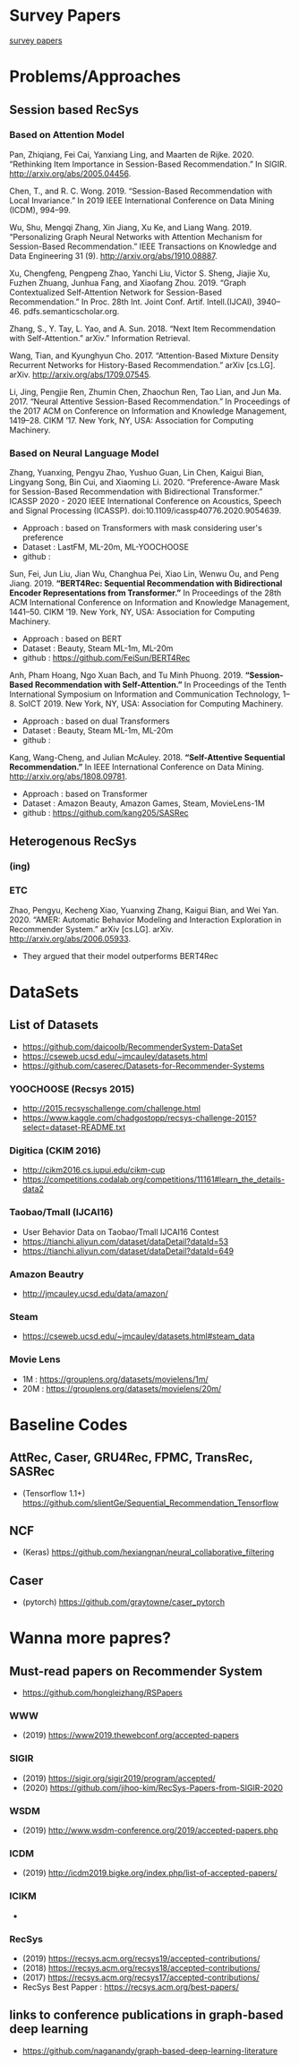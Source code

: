 # Survey Papers

<a href=Survey_papers.md>survey papers</a>

# Problems/Approaches

## Session based RecSys

### Based on Attention Model 

Pan, Zhiqiang, Fei Cai, Yanxiang Ling, and Maarten de Rijke. 2020. “Rethinking Item Importance in Session-Based Recommendation.” In SIGIR. http://arxiv.org/abs/2005.04456.

Chen, T., and R. C. Wong. 2019. “Session-Based Recommendation with Local Invariance.” In 2019 IEEE International Conference on Data Mining (ICDM), 994–99.

Wu, Shu, Mengqi Zhang, Xin Jiang, Xu Ke, and Liang Wang. 2019. “Personalizing Graph Neural Networks with Attention Mechanism for Session-Based Recommendation.” IEEE Transactions on Knowledge and Data Engineering 31 (9). http://arxiv.org/abs/1910.08887.

Xu, Chengfeng, Pengpeng Zhao, Yanchi Liu, Victor S. Sheng, Jiajie Xu, Fuzhen Zhuang, Junhua Fang, and Xiaofang Zhou. 2019. “Graph Contextualized Self-Attention Network for Session-Based Recommendation.” In Proc. 28th Int. Joint Conf. Artif. Intell.(IJCAI), 3940–46. pdfs.semanticscholar.org.

Zhang, S., Y. Tay, L. Yao, and A. Sun. 2018. “Next Item Recommendation with Self-Attention.” arXiv.” Information Retrieval.

Wang, Tian, and Kyunghyun Cho. 2017. “Attention-Based Mixture Density Recurrent Networks for History-Based Recommendation.” arXiv [cs.LG]. arXiv. http://arxiv.org/abs/1709.07545.

Li, Jing, Pengjie Ren, Zhumin Chen, Zhaochun Ren, Tao Lian, and Jun Ma. 2017. “Neural Attentive Session-Based Recommendation.” In Proceedings of the 2017 ACM on Conference on Information and Knowledge Management, 1419–28. CIKM ’17. New York, NY, USA: Association for Computing Machinery.

### Based on Neural Language Model 

Zhang, Yuanxing, Pengyu Zhao, Yushuo Guan, Lin Chen, Kaigui Bian, Lingyang Song, Bin Cui, and Xiaoming Li. 2020. “Preference-Aware Mask for Session-Based Recommendation with Bidirectional Transformer.” ICASSP 2020 - 2020 IEEE International Conference on Acoustics, Speech and Signal Processing (ICASSP). doi:10.1109/icassp40776.2020.9054639.

- Approach : based on Transformers with mask considering user's preference
- Dataset : LastFM, ML-20m, ML-YOOCHOOSE
- github : 

Sun, Fei, Jun Liu, Jian Wu, Changhua Pei, Xiao Lin, Wenwu Ou, and Peng Jiang. 2019. <b>“BERT4Rec: Sequential Recommendation with Bidirectional Encoder Representations from Transformer.”</b> In Proceedings of the 28th ACM International Conference on Information and Knowledge Management, 1441–50. CIKM ’19. New York, NY, USA: Association for Computing Machinery.

- Approach : based on BERT
- Dataset : Beauty, Steam ML-1m, ML-20m
- github : https://github.com/FeiSun/BERT4Rec 

Anh, Pham Hoang, Ngo Xuan Bach, and Tu Minh Phuong. 2019. <b>“Session-Based Recommendation with Self-Attention.”</b> In Proceedings of the Tenth International Symposium on Information and Communication Technology, 1–8. SoICT 2019. New York, NY, USA: Association for Computing Machinery.

- Approach : based on dual Transformers
- Dataset : Beauty, Steam ML-1m, ML-20m
- github : 

Kang, Wang-Cheng, and Julian McAuley. 2018. <b>“Self-Attentive Sequential Recommendation.”</b> In IEEE International Conference on Data Mining. http://arxiv.org/abs/1808.09781.

- Approach : based on Transformer
- Dataset : Amazon Beauty, Amazon Games, Steam, MovieLens-1M
- github : https://github.com/kang205/SASRec

## Heterogenous RecSys

### (ing)

### ETC

Zhao, Pengyu, Kecheng Xiao, Yuanxing Zhang, Kaigui Bian, and Wei Yan. 2020. “AMER: Automatic Behavior Modeling and Interaction Exploration in Recommender System.” arXiv [cs.LG]. arXiv. http://arxiv.org/abs/2006.05933.

- They argued that their model outperforms BERT4Rec

# DataSets

## List of Datasets

- https://github.com/daicoolb/RecommenderSystem-DataSet
- https://cseweb.ucsd.edu/~jmcauley/datasets.html
- https://github.com/caserec/Datasets-for-Recommender-Systems

### YOOCHOOSE (Recsys 2015)

- http://2015.recsyschallenge.com/challenge.html
- https://www.kaggle.com/chadgostopp/recsys-challenge-2015?select=dataset-README.txt

###  Digitica (CKIM 2016)

- http://cikm2016.cs.iupui.edu/cikm-cup
- https://competitions.codalab.org/competitions/11161#learn_the_details-data2

### Taobao/Tmall (IJCAI16)

- User Behavior Data on Taobao/Tmall IJCAI16 Contest
- https://tianchi.aliyun.com/dataset/dataDetail?dataId=53
- https://tianchi.aliyun.com/dataset/dataDetail?dataId=649

### Amazon Beautry 

- http://jmcauley.ucsd.edu/data/amazon/

### Steam

- https://cseweb.ucsd.edu/~jmcauley/datasets.html#steam_data

### Movie Lens

- 1M : https://grouplens.org/datasets/movielens/1m/
- 20M : https://grouplens.org/datasets/movielens/20m/


# Baseline Codes

##  AttRec, Caser, GRU4Rec, FPMC, TransRec, SASRec

- (Tensorflow 1.1+) https://github.com/slientGe/Sequential_Recommendation_Tensorflow

## NCF

- (Keras) https://github.com/hexiangnan/neural_collaborative_filtering

## Caser

- (pytorch) https://github.com/graytowne/caser_pytorch


# Wanna more papres?

## Must-read papers on Recommender System

- https://github.com/hongleizhang/RSPapers


### WWW

- (2019) https://www2019.thewebconf.org/accepted-papers

### SIGIR

- (2019) https://sigir.org/sigir2019/program/accepted/
- (2020) https://github.com/jihoo-kim/RecSys-Papers-from-SIGIR-2020

### WSDM

- (2019) http://www.wsdm-conference.org/2019/accepted-papers.php

### ICDM

- (2019) http://icdm2019.bigke.org/index.php/list-of-accepted-papers/

### ICIKM

- 

### RecSys 

- (2019) https://recsys.acm.org/recsys19/accepted-contributions/
- (2018) https://recsys.acm.org/recsys18/accepted-contributions/
- (2017) https://recsys.acm.org/recsys17/accepted-contributions/
- RecSys Best Papper : https://recsys.acm.org/best-papers/

## links to conference publications in graph-based deep learning

- https://github.com/naganandy/graph-based-deep-learning-literature
